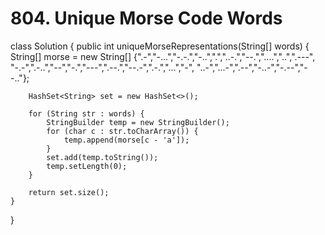 # 804. Unique Morse Code Words

class Solution { public int uniqueMorseRepresentations\(String\[\] words\) { String\[\] morse = new String\[\] {".-","-...","-.-.","-..",".","..-.","--.","....","..",".---", "-.-",".-..","--","-.","---",".--.","--.-",".-.","...","-", "..-","...-",".--","-..-","-.--","--.."};

```text
    HashSet<String> set = new HashSet<>();

    for (String str : words) {
        StringBuilder temp = new StringBuilder();
        for (char c : str.toCharArray()) {  
            temp.append(morse[c - 'a']);
        }
        set.add(temp.toString());
        temp.setLength(0);
    }

    return set.size();
}
```

}

